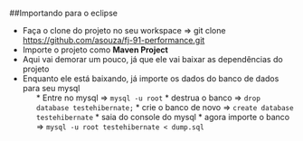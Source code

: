 ##Importando para o eclipse
	<ul>
	 <li>Faça o clone do projeto no seu workspace => git clone https://github.com/asouza/fj-91-performance.git</li> 
	 <li>Importe o projeto como **Maven Project**</li>
	 <li>Aqui vai demorar um pouco, já que ele vai baixar as dependências do projeto</li>
	 <li>
	 	Enquanto ele está baixando, já importe os dados do banco de dados para seu mysql
	 	<ul>
	 		* Entre no mysql => ```mysql -u root```
	 		* destrua o banco => ```drop database testehibernate;```
	 		* crie o banco de novo => ```create database testehibernate```
	 		* saia do console do mysql
	 		* agora importe o banco => ```mysql -u root testehibernate < dump.sql```
	 	</ul>
	 </li>
	</ul>


